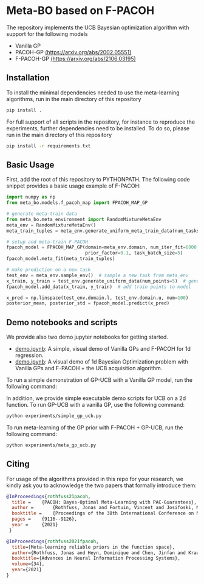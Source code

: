 # Meta-BO based on F-PACOH
The repository implements the UCB Bayesian optimization algorithm with support for the following models
* Vanilla GP
* PACOH-GP [(https://arxiv.org/abs/2002.05551)](https://arxiv.org/abs/2002.05551)
* F-PACOH-GP [(https://arxiv.org/abs/2106.03195)](https://arxiv.org/abs/2106.03195)

## Installation
To install the minimal dependencies needed to use the meta-learning algorithms, run in the main directory of this repository
```bash
pip install .
``` 

For full support of all scripts in the repository, for instance to reproduce the experiments, further dependencies need to be installed. 
To do so, please run in the main directory of this repository 
```bash
pip install -r requirements.txt
``` 


## Basic Usage
First, add the root of this repository to PYTHONPATH. 
The following code snippet provides a basic usage example of F-PACOH:

```python
import numpy as np
from meta_bo.models.f_pacoh_map import FPACOH_MAP_GP

# generate meta-train data
from meta_bo.meta_environment import RandomMixtureMetaEnv
meta_env = RandomMixtureMetaEnv()
meta_train_tuples = meta_env.generate_uniform_meta_train_data(num_tasks=20, num_points_per_task=10)

# setup and meta-train F-PACOH
fpacoh_model = FPACOH_MAP_GP(domain=meta_env.domain, num_iter_fit=6000, weight_decay=1e-4,
                             prior_factor=0.1, task_batch_size=5)
fpacoh_model.meta_fit(meta_train_tuples)

# make prediction on a new task
test_env = meta_env.sample_env()  # sample a new task from meta_env
x_train, y_train = test_env.generate_uniform_data(num_points=5)  # generate train points
fpacoh_model.add_data(x_train, y_train)  # add train points to model

x_pred = np.linspace(test_env.domain.l, test_env.domain.u, num=100)
posterior_mean, posterior_std = fpacoh_model.predict(x_pred)
```

## Demo notebooks and scripts

We provide also two demo jupyter notebooks for getting started.
* [demo.ipynb](demo.ipynb): A simple, visual demo of Vanilla GPs and F-PACOH for 1d regression.
* [demo.ipynb](demo.ipynb): A visual demo of 1d Bayesian Optimization problem with Vanilla GPs and F-PACOH + the UCB acquisition algorithm.

To run a simple demonstration of GP-UCB with a Vanilla GP model, run the following command:

In addition, we provide simple executable demo scripts for UCB on a 2d function. To run GP-UCB with a vanilla GP, use the following command:
```bash
python experiments/simple_gp_ucb.py
``` 

To run meta-learning of the GP prior with F-PACOH + GP-UCB, run the following command:

```bash
python experiments/meta_gp_ucb.py
``` 

## Citing
For usage of the algorithms provided in this repo for your research,
we kindly ask you to acknowledge the two papers that formally introduce them:
```bibtex
@InProceedings{rothfuss21pacoh,
  title = 	 {PACOH: Bayes-Optimal Meta-Learning with PAC-Guarantees},
  author =       {Rothfuss, Jonas and Fortuin, Vincent and Josifoski, Martin and Krause, Andreas},
  booktitle = 	 {Proceedings of the 38th International Conference on Machine Learning},
  pages = 	 {9116--9126},
  year = 	 {2021}
 }

@InProceedings{rothfuss2021fpacoh,
  title={Meta-learning reliable priors in the function space},
  author={Rothfuss, Jonas and Heyn, Dominique and Chen, Jinfan and Krause, Andreas},
  booktitle={Advances in Neural Information Processing Systems},
  volume={34},
  year={2021}
}
```